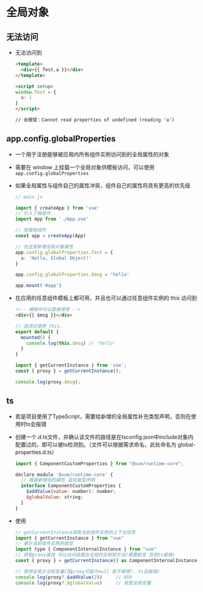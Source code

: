 # 全局对象

## 无法访问

+ 无法访问到

  ```html
  <template>
    <div>{{ Test.a }}</div>
  </template>

  <script setup>
  window.Test = {
    a: 1
  }
  </script>

  // 会报错：Cannot read properties of undefined (reading 'a')
  ```

## app.config.globalProperties

+ 一个用于注册能够被应用内所有组件实例访问到的全局属性的对象
+ 需要在 window 上挂载一个全局对象供模板访问，可以使用 `app.config.globalProperties`
+ 如果全局属性与组件自己的属性冲突，组件自己的属性将具有更高的优先级

  ```js
  // main.js

  import { createApp } from 'vue'
  // 引入了根组件
  import App from './App.vue'

  // 挂载根组件
  const app = createApp(App)

  // 在这里新增全局对象属性
  app.config.globalProperties.Test = {
    a: 'Hello, Global Object!'
  }

  app.config.globalProperties.$msg = 'hello'

  app.mount('#app')
  ```

+ 在应用的任意组件模板上都可用，并且也可以通过任意组件实例的 this 访问到

  ```html
  <!-- 模板中可以直接使用 -->
  <div>{{ $msg }}</div>
  ```

  ```js
  // 选项式使用 this.
  export default {
    mounted() {
      console.log(this.$msg) // 'hello'
    }
  }
  ```

  ```js
  import { getCurrentInstance } from 'vue';
  const { proxy } = getCurrentInstance();

  console.log(proxy.$msg);
  ```

## ts

+ 若是项目使用了TypeScript，需要给新增的全局属性补充类型声明，否则在使用时ts会报错

+ 创建一个.d.ts文件，并确认该文件的路径是在tsconfig.json中include对象内配置过的，即可以被ts检测到。（文件可以根据需求命名，此处命名为 global-properties.d.ts）

  ```js
  import { ComponentCustomProperties } from "@vue/runtime-core";

  declare module '@vue/runtime-core' {
    // 根据新增加的属性 追加类型声明
    interface ComponentCustomProperties {
      $addValue(value: number): number;
      $globalValue: string;
    }
  }
  ```

+ 使用

  ```js
  // getCurrentInstance获取当前组件实例的上下文信息
  import { getCurrentInstance } from "vue"
  // 表示当前组件实例的类型
  import type { ComponentInternalInstance } from "vue"
  // 获取proxy属性 可以访问挂载在全局的实例和方法(需要断言 否则ts报错)
  const { proxy } = getCurrentInstance() as ComponentInternalInstance;

  // 使用全局方法和变量(因proxy可能为null 若不使用?. ts会报错)
  console.log(proxy?.$addValue(2))     // 859
  console.log(proxy?.$globalValue)     // 我是全局变量
  ```
